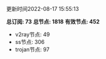 更新时间2022-08-17 15:55:13

**总订阅: 73**
**总节点: 1818**
**有效节点: 452**
- v2ray节点: 49
- ss节点: 306
- trojan节点: 97
